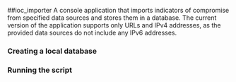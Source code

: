 ##ioc_importer
A console application that imports indicators of compromise from specified data
sources and stores them in a database. The current version of the application
supports only URLs and IPv4 addresses, as the provided data sources do not include any 
IPv6 addresses.

### Creating a local database


### Running the script
